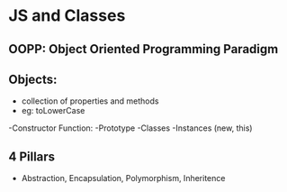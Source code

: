 # JS and Classes

## OOPP: Object Oriented Programming Paradigm

## Objects:
- collection of properties and methods
- eg: toLowerCase

-Constructor Function:
-Prototype
-Classes
-Instances (new, this)

## 4 Pillars
- Abstraction, Encapsulation, Polymorphism, Inheritence

